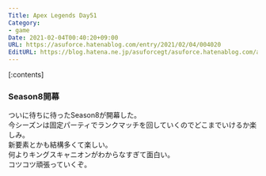 ```yaml
---
Title: Apex Legends Day51
Category:
- game
Date: 2021-02-04T00:40:20+09:00
URL: https://asuforce.hatenablog.com/entry/2021/02/04/004020
EditURL: https://blog.hatena.ne.jp/asuforcegt/asuforce.hatenablog.com/atom/entry/26006613686937025
---
```


[:contents]

### Season8開幕

ついに待ちに待ったSeason8が開幕した。  
今シーズンは固定パーティでランクマッチを回していくのでどこまでいけるか楽しみ。  
新要素とかも結構多くて楽しい。  
何よりキングスキャニオンがわからなすぎて面白い。  
コツコツ頑張っていくぞ。
